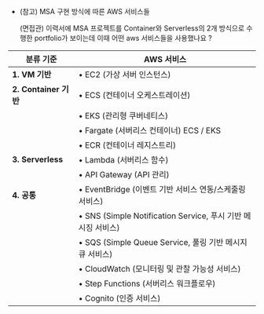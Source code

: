 - (참고) MSA 구현 방식에 따른  AWS 서비스들
    
    (면접관) 이력서에 MSA 프로젝트를 Container와 Serverless의 2개 방식으로 수행한 portfolio가 보이는데 이때 어떤 aws 서비스들을 사용했나요 ?
    
| **분류 기준** | **AWS 서비스** |
| --- | --- |
| **1. VM 기반** | • EC2 (가상 서버 인스턴스) |
| **2. Container 기반** | • ECS (컨테이너 오케스트레이션) |
|  | • EKS (관리형 쿠버네티스) |
|  | • Fargate (서버리스 컨테이너) ECS / EKS |
|  | • ECR (컨테이너 레지스트리) |
| **3. Serverless** | • Lambda (서버리스 함수) |
|  | • API Gateway (API 관리) |
| **4. 공통** | • EventBridge (이벤트 기반 서비스 연동/스케줄링 서비스) |
|  | • SNS (Simple Notification Service, 푸시 기반 메시징 서비스) |
|  | • SQS (Simple Queue Service, 풀링 기반 메시지 큐 서비스) |
|  | • CloudWatch (모니터링 및 관찰 가능성 서비스) |
|  | • Step Functions (서버리스 워크플로우) |
|  | • Cognito (인증 서비스) |
